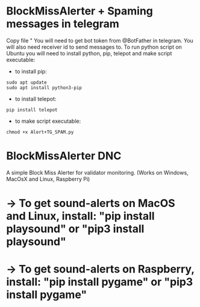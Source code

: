 # BlockMissAlerter + Spaming messages in telegram
Copy file "
You will need to get bot token from @BotFather in telegram. You will also need receiver id to send messages to. 
To run python script on Ubuntu you will need to install python, pip, telepot and make script executable:
- to install pip:
```
sudo apt update
sudo apt install python3-pip
```

- to install telepot:
```
pip install telepot
```
- to make script executable:

```
chmod +x Alert+TG_SPAM.py
```
# BlockMissAlerter DNC

A simple Block Miss Alerter for validator monitoring. (Works on Windows, MacOsX and Linux, Raspberry Pi)

# -> To get sound-alerts on MacOS and Linux, install: "pip install playsound" or "pip3 install playsound"  #
# -> To get sound-alerts on Raspberry, install: "pip install pygame" or "pip3 install pygame"  #
